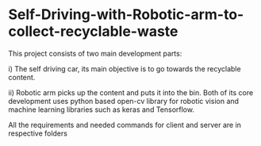 # Self-Driving-with-Robotic-arm-to-collect-recyclable-waste

This project consists of two main development parts: 

i) The self driving car, its main objective is to go
towards the recyclable content. 

ii) Robotic arm picks up the content and puts it into the bin. Both of its
core development uses python based open-cv library for robotic vision and machine learning libraries such
as keras and Tensorflow.

All the requirements and needed commands for client and server are in respective folders
